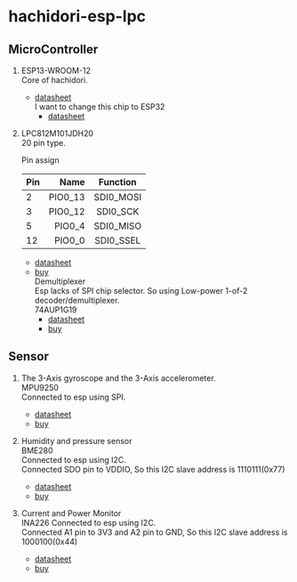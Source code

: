 # hachidori-esp-lpc
## MicroController
1. ESP13-WROOM-12  
    Core of hachidori. 
    * [datasheet](http://doc.switch-science.com/datasheets/0b-esp8266_system_description_en_v1.4.pdf)  
    I want to change this chip to ESP32
        * [datasheet](https://espressif.com/sites/default/files/documentation/esp_wroom_32_datasheet_en.pdf)

2. LPC812M101JDH20  
    20 pin type.  

    Pin assign  

    |  Pin  |     Name    |    Function    |
    |-------|------------:|:--------------:|
    |   2   |   PIO0_13   |    SDI0_MOSI   |
    |   3   |   PIO0_12   |    SDI0_SCK    |
    |   5   |   PIO0_4    |    SDI0_MISO   |
    |   12  |   PIO0_0    |    SDI0_SSEL   |
    
    * [datasheet](http://www.nxp.com/documents/data_sheet/LPC81XM.pdf)
    * [buy](http://www.digikey.jp/product-detail/ja/nxp-usa-inc/LPC812M101JD20J/568-11832-1-ND/5221834)  
    Demultiplexer  
        Esp lacks of SPI chip selector. So using Low-power 1-of-2 decoder/demultiplexer.  
        74AUP1G19
        * [datasheet](http://www.nexperia.com/catcher/74AUP1G19.pdf?)
        * [buy](http://www.digikey.jp/product-detail/ja/nexperia-usa-inc/74AUP1G19GW,125/568-4747-1-ND/2056823)

## Sensor  
1. The 3-Axis gyroscope and the 3-Axis  accelerometer.  
    MPU9250  
    Connected to esp using SPI.
    * [datasheet](https://store.invensense.com/datasheets/invensense/MPU9250REV1.0.pdf)
    * [buy](http://www.digikey.com/product-detail/en/invensense/MPU-9250/1428-1019-1-ND/4626450)

2. Humidity and pressure sensor  
    BME280  
    Connected to esp using I2C.  
    Connected SDO pin to VDDIO, So this I2C slave address is 1110111(0x77)
    * [datasheet](https://ae-bst.resource.bosch.com/media/_tech/media/datasheets/BST-BME280_DS001-11.pdf)
    * [buy](http://www.digikey.jp/product-detail/ja/bosch-sensortec/BME280/828-1063-1-ND/6136314)

3. Current and Power Monitor  
    INA226
    Connected to esp using I2C.  
    Connected A1 pin to 3V3 and A2 pin to GND, So this I2C slave address is 1000100(0x44)
    * [datasheet](http://www.ti.com/lit/ds/symlink/ina226.pdf)
    * [buy](http://www.digikey.jp/product-detail/ja/texas-instruments/INA226AIDGSR/296-29034-1-ND/2687118)

